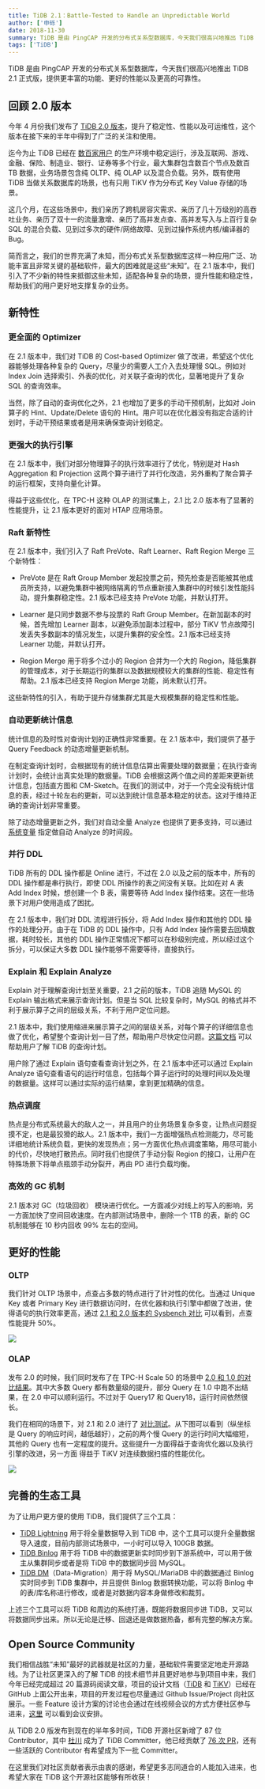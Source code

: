 ```yaml
---
title: TiDB 2.1：Battle-Tested to Handle an Unpredictable World
author: ['申砾']
date: 2018-11-30
summary: TiDB 是由 PingCAP 开发的分布式关系型数据库，今天我们很高兴地推出 TiDB 2.1 正式版，提供更丰富的功能、更好的性能以及更高的可靠性。
tags: ['TiDB']
---
```



TiDB 是由 PingCAP 开发的分布式关系型数据库，今天我们很高兴地推出 TiDB 2.1 正式版，提供更丰富的功能、更好的性能以及更高的可靠性。

## 回顾 2.0 版本

今年 4 月份我们发布了 [TiDB 2.0 版本](https://pingcap.com/blog-cn/tidb-2.0-ga-release-detail/)，提升了稳定性、性能以及可运维性，这个版本在接下来的半年中得到了广泛的关注和使用。

迄今为止 TiDB 已经在 [数百家用户](https://pingcap.com/cases-cn/) 的生产环境中稳定运行，涉及互联网、游戏、金融、保险、制造业、银行、证券等多个行业，最大集群包含数百个节点及数百 TB 数据，业务场景包含纯 OLTP、纯 OLAP 以及混合负载。另外，既有使用 TiDB 当做关系数据库的场景，也有只用 TiKV 作为分布式 Key Value 存储的场景。

这几个月，在这些场景中，我们亲历了跨机房容灾需求、亲历了几十万级别的高吞吐业务、亲历了双十一的流量激增、亲历了高并发点查、高并发写入与上百行复杂 SQL 的混合负载、见到过多次的硬件/网络故障、见到过操作系统内核/编译器的 Bug。

简而言之，我们的世界充满了未知，而分布式关系型数据库这样一种应用广泛、功能丰富且非常关键的基础软件，最大的困难就是这些“未知”。在 2.1 版本中，我们引入了不少新的特性来抵御这些未知，适配各种复杂的场景，提升性能和稳定性，帮助我们的用户更好地支撑复杂的业务。

## 新特性

### 更全面的 Optimizer

在 2.1 版本中，我们对 TiDB 的 Cost-based Optimizer 做了改进，希望这个优化器能够处理各种复杂的 Query，尽量少的需要人工介入去处理慢 SQL。例如对 Index Join 选择索引、外表的优化，对关联子查询的优化，显著地提升了复杂 SQL 的查询效率。

当然，除了自动的查询优化之外，2.1 也增加了更多的手动干预机制，比如对 Join 算子的 Hint、Update/Delete 语句的 Hint。用户可以在优化器没有指定合适的计划时，手动干预结果或者是用来确保查询计划稳定。

### 更强大的执行引擎

在 2.1 版本中，我们对部分物理算子的执行效率进行了优化，特别是对 Hash Aggregation 和 Projection 这两个算子进行了并行化改造，另外重构了聚合算子的运行框架，支持向量化计算。

得益于这些优化，在 TPC-H 这种 OLAP 的测试集上，2.1 比 2.0 版本有了显著的性能提升，让 2.1 版本更好的面对 HTAP 应用场景。

### Raft 新特性

在 2.1 版本中，我们引入了 Raft PreVote、Raft Learner、Raft Region Merge 三个新特性：

*   PreVote 是在 Raft Group Member 发起投票之前，预先检查是否能被其他成员所支持，以避免集群中被网络隔离的节点重新接入集群中的时候引发性能抖动，提升集群稳定性。2.1 版本已经支持 PreVote 功能，并默认打开。

*   Learner 是只同步数据不参与投票的 Raft Group Member。在新加副本的时候，首先增加 Learner 副本，以避免添加副本过程中，部分 TiKV 节点故障引发丢失多数副本的情况发生，以提升集群的安全性。2.1 版本已经支持 Learner 功能，并默认打开。

*   Region Merge 用于将多个过小的 Region 合并为一个大的 Region，降低集群的管理成本，对于长期运行的集群以及数据规模较大的集群的性能、稳定性有帮助。2.1 版本已经支持 Region Merge 功能，尚未默认打开。

这些新特性的引入，有助于提升存储集群尤其是大规模集群的稳定性和性能。

### 自动更新统计信息

统计信息的及时性对查询计划的正确性非常重要。在 2.1 版本中，我们提供了基于 Query Feedback 的动态增量更新机制。

在制定查询计划时，会根据现有的统计信息估算出需要处理的数据量；在执行查询计划时，会统计出真实处理的数据量。TiDB 会根据这两个值之间的差距来更新统计信息，包括直方图和 CM-Sketch。在我们的测试中，对于一个完全没有统计信息的表，经过十轮左右的更新，可以达到统计信息基本稳定的状态。这对于维持正确的查询计划非常重要。

除了动态增量更新之外，我们对自动全量 Analyze 也提供了更多支持，可以通过 [系统变量](https://www.pingcap.com/docs-cn/sql/statistics/#%E8%87%AA%E5%8A%A8%E6%9B%B4%E6%96%B0) 指定做自动 Analyze 的时间段。

### 并行 DDL

TiDB 所有的 DDL 操作都是 Online 进行，不过在 2.0 以及之前的版本中，所有的 DDL 操作都是串行执行，即使 DDL 所操作的表之间没有关联。比如在对 A 表 Add Index 时候，想创建一个 B 表，需要等待 Add Index 操作结束。这在一些场景下对用户使用造成了困扰。

在 2.1 版本中，我们对 DDL 流程进行拆分，将 Add Index 操作和其他的 DDL 操作的处理分开。由于在 TiDB 的 DDL 操作中，只有 Add Index 操作需要去回填数据，耗时较长，其他的 DDL 操作正常情况下都可以在秒级别完成，所以经过这个拆分，可以保证大多数 DDL 操作能够不需要等待，直接执行。

### Explain 和 Explain Analyze

Explain 对于理解查询计划至关重要，2.1 之前的版本，TiDB 追随 MySQL 的 Explain 输出格式来展示查询计划。但是当 SQL 比较复杂时，MySQL 的格式并不利于展示算子之间的层级关系，不利于用户定位问题。

2.1 版本中，我们使用缩进来展示算子之间的层级关系，对每个算子的详细信息也做了优化，希望整个查询计划一目了然，帮助用户尽快定位问题。[这篇文档](https://www.pingcap.com/docs/sql/understanding-the-query-execution-plan/) 可以帮助用户了解 TiDB 的查询计划。

用户除了通过 Explain 语句查看查询计划之外，在 2.1 版本中还可以通过 Explain Analyze 语句查看语句的运行时信息，包括每个算子运行时的处理时间以及处理的数据量。这样可以通过实际的运行结果，拿到更加精确的信息。

### 热点调度

热点是分布式系统最大的敌人之一，并且用户的业务场景复杂多变，让热点问题捉摸不定，也是最狡猾的敌人。2.1 版本中，我们一方面增强热点检测能力，尽可能详细地统计系统负载，更快的发现热点；另一方面优化热点调度策略，用尽可能小的代价，尽快地打散热点。同时我们也提供了手动分裂 Region 的接口，让用户在特殊场景下将单点瓶颈手动分裂开，再由 PD 进行负载均衡。

### 高效的 GC 机制

2.1 版本对 GC（垃圾回收） 模块进行优化。一方面减少对线上的写入的影响，另一方面加快了空间回收速度。在内部测试场景中，删除一个 1TB 的表，新的 GC 机制能够在 10 秒内回收 99% 左右的空间。

## 更好的性能

### OLTP

我们针对 OLTP 场景中，点查占多数的特点进行了针对性的优化。当通过 Unique Key 或者 Primary Key 进行数据访问时，在优化器和执行引擎中都做了改进，使得语句的执行效率更高，通过 [2.1 和 2.0 版本的 Sysbench 对比](https://github.com/pingcap/docs/blob/master/benchmark/sysbench-v3.md) 可以看到，点查性能提升 50%。

![](https://upload-images.jianshu.io/upload_images/542677-7e9ea063c035f603.png?imageMogr2/auto-orient/strip%7CimageView2/2/w/1240)

### OLAP

发布 2.0 的时候，我们同时发布了在 TPC-H Scale 50 的场景中 [2.0 和 1.0 的对比结果](https://github.com/pingcap/docs/blob/master/benchmark/tpch.md)。其中大多数 Query 都有数量级的提升，部分 Query 在 1.0 中跑不出结果，在 2.0 中可以顺利运行。不过对于 Query17 和 Query18，运行时间依然很长。

我们在相同的场景下，对 2.1 和 2.0 进行了 [对比测试](https://github.com/pingcap/docs/blob/master/benchmark/tpch-v2.md)。从下图可以看到（纵坐标是 Query 的响应时间，越低越好），之前的两个慢 Query 的运行时间大幅缩短，其他的 Query 也有一定程度的提升。这些提升一方面得益于查询优化器以及执行引擎的改进，另一方面 得益于 TiKV 对连续数据扫描的性能优化。

![](https://upload-images.jianshu.io/upload_images/542677-b4df48e3f3d6695a.png?imageMogr2/auto-orient/strip%7CimageView2/2/w/1240)


## 完善的生态工具

为了让用户更方便的使用 TiDB，我们提供了三个工具：

* [TiDB Lightning](https://pingcap.com/docs/tools/lightning/overview-architecture/) 用于将全量数据导入到 TiDB 中，这个工具可以提升全量数据导入速度，目前内部测试场景中，一小时可以导入 100GB 数据。
* [TiDB Binlog](https://pingcap.com/docs/tools/tidb-binlog-cluster/) 用于将 TiDB 中的数据更新实时同步到下游系统中，可以用于做主从集群同步或者是将 TiDB 中的数据同步回 MySQL。
* [TiDB DM](https://pingcap.com/docs/tools/data-migration-overview/)（Data-Migration）用于将 MySQL/MariaDB 中的数据通过 Binlog 实时同步到 TiDB 集群中，并且提供 Binlog 数据转换功能，可以将 Binlog 中的表/库名称进行修改，或者是对数据内容本身做修改和裁剪。

上述三个工具可以将 TiDB 和周边的系统打通，既能将数据同步进 TiDB，又可以将数据同步出来。所以无论是迁移、回退还是做数据热备，都有完整的解决方案。

## Open Source Community

我们相信战胜“未知”最好的武器就是社区的力量，基础软件需要坚定地走开源路线。为了让社区更深入的了解 TiDB 的技术细节并且更好地参与到项目中来，我们今年已经完成超过 20 篇源码阅读文章，项目的设计文档（[TiDB](https://github.com/pingcap/tidb/wiki/Design-Documents) 和 [TiKV](https://github.com/tikv/rfcs)）已经在 GitHub 上面公开出来，项目的开发过程也尽量通过 Github Issue/Project 向社区展示。一些 Feature 设计方案的讨论也会通过在线视频会议的方式方便社区参与进来，[这里](https://github.com/pingcap/community/blob/master/proposals.md) 可以看到会议安排。

从 TiDB 2.0 版发布到现在的半年多时间，TiDB 开源社区新增了 87 位 Contributor，其中 [杜川](https://github.com/spongedu) 成为了 TiDB Committer，他已经贡献了 [76 次 PR](https://github.com/pingcap/tidb/commits?author=spongedu)，还有一些活跃的 Contributor 有希望成为下一批 Committer。

在这里我们对社区贡献者表示由衷的感谢，希望更多志同道合的人能加入进来，也希望大家在 TiDB 这个开源社区能够有所收获！
